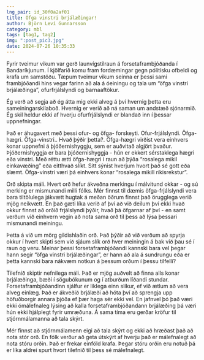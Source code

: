 ```yaml
---
lng_pair: id_30f0a2af01
title: Öfga vinstri brjálæðingar!
author: Björn Leví Gunnarsson
category: mbl
tags: [tag1, tag2]
img: ":post_pic3.jpg"
date: 2024-07-26 10:35:33
---
```


Fyrir tveimur vikum var gerð launvígstilraun á forsetaframbjóðanda í Bandaríkjunum. Í kjölfarið komu fram fordæmingar gegn pólitísku ofbeldi og krafa um samstöðu. Tæpum tveimur vikum seinna er þessi sami frambjóðandi hins vegar farinn að ala á óeiningu og tala um “öfga vinstri brjálæðinga”, ofurfrjálslyndi og barnaaftökur.

Ég verð að segja að ég átta mig ekki alveg á því hvernig þetta eru sameiningarskilaboð. Hvernig er verið að ná saman um andstæð sjónarmið. Ég skil heldur ekki af hverju ofurfrjálslyndi er blandað inn í þessar uppnefningar.

Það er áhugavert með þessi ofur- og öfga- forskeyti. Ofur-frjálslyndi. Öfga-hægri. Öfga-vinstri.. Hvað þýðir þetta?. Öfga-hægri virðist vera einhvers konar uppnefni á þjóðernishyggju, sem er auðvitað algjört þvaður. Þjóðernishyggja er bara þjóðernishyggja - hún er ekkert sérstaklega hægri eða vinstri. Með réttu ætti öfga-hægri í raun að þýða “rosalega mikil einkavæðing” eða eitthvað slíkt. Sitt sýnist hverjum hvort það sé gott eða slæmt. Öfga-vinstri væri þá einhvers konar “rosalega mikill ríkisrekstur”.

Orð skipta máli. Hvert orð hefur ákveðna merkingu í málvitund okkar - og sú merking er mismunandi milli fólks. Mér finnst til dæmis öfga-frjálslyndi vera bara tiltölulega jákvætt hugtak á meðan öðrum finnst það örugglega verið mjög neikvætt. En það gæti líka verið af því að við deilum því ekki hvað okkur finnst að orðið frjálslyndi þýðir, hvað þá öfgarnar af því - en samt verðum við einhvern vegin að nota sama orð til þess að lýsa þessari mismunandi meiningu. 

Þetta á við um mörg gildishlaðin orð. Það þýðir að við verðum að spyrja okkur í hvert skipti sem við sjáum slík orð hver meiningin á bak við þau sé í raun og veru. Meinar þessi forsetaframbjóðandi kannski bara vel þegar hann segir “öfga vinstri brjálæðingar”, er hann að ala á sundrungu eða er þetta kannski bara nákvæm notkun á þessum orðum í þessu tilfelli? 

Tilefnið skiptir nefnilega máli. Það er mjög auðvelt að finna alls konar brjálæðinga, bæði í sögubókunum og í atburðum líðandi stundar. Forsetaframbjóðandinn sjálfur er líklega einn slíkur, ef við ætlum að vera alveg einlæg. Það er ákveðið brjálæði að hóta því að sprengja upp höfuðborgir annara þjóða ef þær haga sér ekki vel. En jafnvel þó það væri ekki ómálefnaleg lýsing að kalla forsetaframbjóðandann brjálæðing þá væri hún ekki hjálplegt fyrir umræðuna. Á sama tíma eru gerðar kröfur til stjórnmálamanna að tala skýrt. 

Mér finnst að stjórnmálamenn eigi að tala skýrt og ekki að hræðast það að nota stór orð. En fólk verður að geta útskýrt af hverju það er málefnalegt að nota stóru orðin. Það er frekar einföld krafa. Þegar stóru orðin eru notuð þá er líka aldrei  spurt hvort tilefnið til þess sé málefnalegt.
